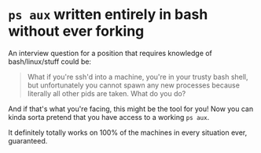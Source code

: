`ps aux` written entirely in bash without ever forking
======================================================

An interview question for a position that requires knowledge of bash/linux/stuff could be:

> What if you're ssh'd into a machine, you're in your trusty bash shell, but unfortunately you cannot spawn any new processes because literally all other pids are taken.  What do you do?

And if that's what you're facing, this might be the tool for you!  Now you can kinda sorta pretend that you have access to a working `ps aux`.

It definitely totally works on 100% of the machines in every situation ever, guaranteed.

